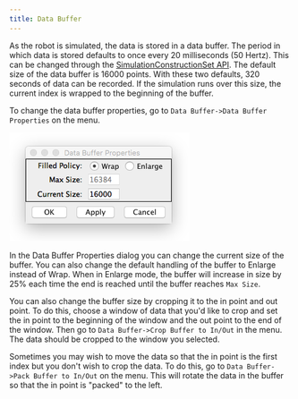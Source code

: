 ```yaml
---
title: Data Buffer
---
```


As the robot is simulated, the data is stored in a data buffer. The period in which data is stored defaults to once every 20 milliseconds (50 Hertz). This can be changed through the [SimulationConstructionSet API](https://ihmcrobotics.github.io/simulation-construction-set/docs/00-scs-initialization). The default size of the data buffer is 16000 points. With these two defaults, 320 seconds of data can be recorded. If the simulation runs over this size, the current index is wrapped to the beginning of the buffer.

To change the data buffer properties, go to `Data Buffer->Data Buffer Properties` on the menu.

![DataBuffer](/img/scs-tutorials/scsDataBufferProperties.png)

In the Data Buffer Properties dialog you can change the current size of the buffer.  You can also change the default handling of the buffer to Enlarge instead of Wrap.  When in Enlarge mode, the buffer will increase in size by 25% each time the end is reached until the buffer reaches `Max Size`.

You can also change the buffer size by cropping it to the in point and out point.  To do this, choose a window of data that you'd like to crop and set the in point to the beginning of the window and the out point to the end of the window. Then go to `Data Buffer->Crop Buffer to In/Out` in the menu. The data should be cropped to the window you selected.

Sometimes you may wish to move the data so that the in point is the first index but you don't wish to crop the data.  To do this, go to `Data Buffer->Pack Buffer to In/Out` on the menu. This will rotate the data in the buffer so that the in point is "packed" to the left.
